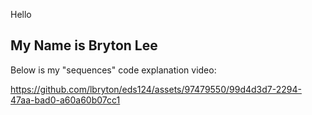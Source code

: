 Hello

My Name is Bryton Lee
--------------------------------

Below is my "sequences" code explanation video: 

https://github.com/lbryton/eds124/assets/97479550/99d4d3d7-2294-47aa-bad0-a60a60b07cc1

